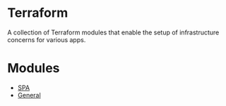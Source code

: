 # Terraform
A collection of Terraform modules that enable the setup of infrastructure concerns for various apps.

# Modules
- [SPA](/spa)
- [General](/general)
